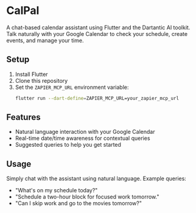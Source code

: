# CalPal

A chat-based calendar assistant using Flutter and the Dartantic AI toolkit. Talk
naturally with your Google Calendar to check your schedule, create events, and
manage your time.

## Setup

1. Install Flutter
2. Clone this repository
3. Set the `ZAPIER_MCP_URL` environment variable:
   ```bash
   flutter run --dart-define=ZAPIER_MCP_URL=your_zapier_mcp_url
   ```

## Features

- Natural language interaction with your Google Calendar
- Real-time date/time awareness for contextual queries
- Suggested queries to help you get started

## Usage

Simply chat with the assistant using natural language. Example queries:
- "What's on my schedule today?"
- "Schedule a two-hour block for focused work tomorrow."
- "Can I skip work and go to the movies tomorrow?"
